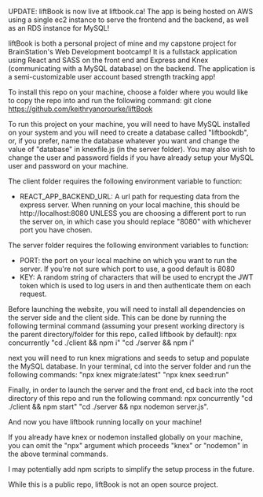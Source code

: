 UPDATE: liftBook is now live at liftbook.ca! The app is being hosted on AWS using a single ec2 instance to serve the frontend and the backend, as well as an RDS instance for MySQL!

liftBook is both a personal project of mine and my capstone project for BrainStation's Web Development bootcamp!
It is a fullstack application using React and SASS on the front end and Express and Knex (communicating with a MySQL database) on the backend.
The application is a semi-customizable user account based strength tracking app!

To install this repo on your machine, choose a folder where you would like to copy the repo into and run the following command:
git clone https://github.com/keithryanorourke/liftBook

To run this project on your machine, you will need to have MySQL installed on your system and you will need to create a database called "liftbookdb", or, if you prefer, name the database whatever you want and change the value of "database" in knexfile.js (in the server folder). You may also wish to change the user and password fields if you have already setup your MySQL user and password on your machine. 

The client folder requires the following environment variable to function: 
  - REACT_APP_BACKEND_URL: A url path for requesting data from the express server. When running on your local machine, 
  this should be http://localhost:8080 UNLESS you are choosing a different port to run the server on, in which case 
  you should replace "8080" with whichever port you have chosen.

The server folder requires the following environment variables to function: 
  - PORT: the port on your local machine on which you want to run the server. If you're not sure which port to use, a good default is 8080
  - KEY: A random string of characters that will be used to encrypt the JWT token which is used to log users in and then authenticate them on each request.

Before launching the website, you will need to install all dependencies on the server side and the client side. This can be done by running the following terminal command (assuming your present working directory is the parent directory/folder for this repo, called liftbook by default):
npx concurrently "cd ./client && npm i" "cd ./server && npm i"

next you will need to run knex migrations and seeds to setup and populate the MySQL database.
In your terminal, cd into the server folder and run the following commands:
"npx knex migrate:latest"
"npx knex seed:run"

Finally, in order to launch the server and the front end, cd back into the root directory of this repo and run the following command:
npx concurrently "cd ./client && npm start" "cd ./server && npx nodemon server.js".

And now you have liftbook running locally on your machine!

If you already have knex or nodemon installed globally on your machine, you can omit the "npx" argument which proceeds "knex" or "nodemon" in the above terminal commands.

I may potentially add npm scripts to simplify the setup process in the future.

While this is a public repo, liftBook is not an open source project.
